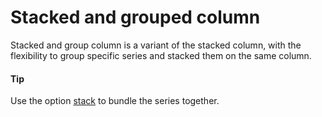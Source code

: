 # Stacked and grouped column

Stacked and group column is a variant of the stacked column, with the flexibility to group specific series and stacked them on the same column.

#### Tip

Use the option [stack](https://api.highcharts.com/highcharts/plotOptions.column.stacking) to bundle the series together.

